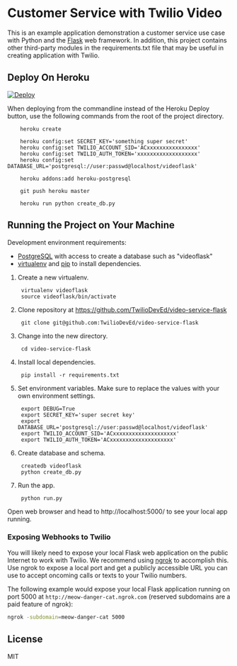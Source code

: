 # Customer Service with Twilio Video

This is an example application demonstration a customer service use case
with Python and the [Flask](http://flask.pocoo.org/) web framework. In
addition, this project contains other third-party modules in the 
requirements.txt file that may be useful in creating application with Twilio.


## Deploy On Heroku
[![Deploy](https://www.herokucdn.com/deploy/button.png)](https://heroku.com/deploy?template=https://github.com/TwilioDevEd/video-service-flask)

When deploying from the commandline instead of the Heroku Deploy button, use 
the following commands from the root of the project directory.

        heroku create

        heroku config:set SECRET_KEY='something super secret'
        heroku config:set TWILIO_ACCOUNT_SID='ACxxxxxxxxxxxxxxxx'
        heroku config:set TWILIO_AUTH_TOKEN='xxxxxxxxxxxxxxxxxxx'
        heroku config:set DATABASE_URL='postgresql://user:passwd@localhost/videoflask'
        
        heroku addons:add heroku-postgresql

        git push heroku master

        heroku run python create_db.py


## Running the Project on Your Machine
Development environment requirements:

* [PostgreSQL](http://www.postgresql.org/) with access to create a 
  database such as "videoflask"
* [virtualenv](https://virtualenv.pypa.io/en/latest/) and 
  [pip](http://www.pip-installer.org/en/latest/) to install dependencies.

1. Create a new virtualenv.

        virtualenv videoflask
        source videoflask/bin/activate


1. Clone repository at https://github.com/TwilioDevEd/video-service-flask

        git clone git@github.com:TwilioDevEd/video-service-flask


1. Change into the new directory.

        cd video-service-flask


1. Install local dependencies.

        pip install -r requirements.txt


1. Set environment variables. Make sure to replace the values with your
   own environment settings.

        export DEBUG=True
        export SECRET_KEY='super secret key'
        export DATABASE_URL='postgresql://user:passwd@localhost/videoflask'
        export TWILIO_ACCOUNT_SID='ACxxxxxxxxxxxxxxxxxxxx'
        export TWILIO_AUTH_TOKEN='ACxxxxxxxxxxxxxxxxxxxx'


1. Create database and schema.

        createdb videoflask
        python create_db.py


1. Run the app.

        python run.py


Open web browser and head to http://localhost:5000/ to see your local app
running.



### Exposing Webhooks to Twilio
You will likely need to expose your local Flask web application on the 
public Internet to work with Twilio. We recommend using 
[ngrok](https://ngrok.com/docs) to accomplish this. Use ngrok to expose 
a local port and get a publicly accessible URL you can use to accept 
oncoming calls or texts to your Twilio numbers.

The following example would expose your local Flask application running on 
port 5000 at `http://meow-danger-cat.ngrok.com` (reserved subdomains 
are a paid feature of ngrok):

```bash
ngrok -subdomain=meow-danger-cat 5000
```


## License
MIT
